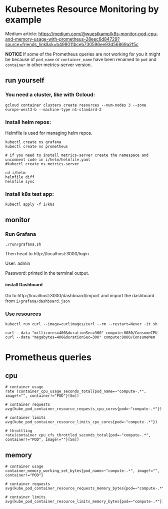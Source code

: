 # Kubernetes Resource Monitoring by example

Medium article: https://medium.com/@wuestkamp/k8s-monitor-pod-cpu-and-memory-usage-with-prometheus-28eec6d84729?source=friends_link&sk=b498011bceb730596ee93d56869a2f5c


**NOTICE**
If some of the Prometheus queries are not working for you it might be because of `pod_name` or `container_name` have been renamed to `pod` and `container` in other metrics-server version.



## run yourself

### You need a cluster, like with Gcloud:
```
gcloud container clusters create resources --num-nodes 3 --zone europe-west3-b --machine-type n1-standard-2
```

### Install helm repos:
Helmfile is used for managing helm repos.
```
kubectl create ns grafana
kubectl create ns prometheus

# if you need to install metrics-server create the namespace and uncomment code in i/helm/helmfile.yaml
#kubectl create ns metrics-server

cd i/helm
helmfile diff
helmfile sync
```

### Install k8s test app:
```
kubectl apply -f i/k8s
```


## monitor

### Run Grafana
```
./run/grafana.sh
```
Then head to http://localhost:3000/login

User: admin

Password: printed in the terminal output.

#### install Dashboard
Go to http://localhost:3000/dashboard/import and import the dashboard from `i/grafana/dashboard.json`


### Use resources
```
kubectl run curl --image=curlimages/curl --rm --restart=Never -it sh

curl --data "millicores=400&durationSec=300" compute:8080/ConsumeCPU
curl --data "megabytes=400&durationSec=300" compute:8080/ConsumeMem
```


# Prometheus queries

## cpu
```
# container usage
rate (container_cpu_usage_seconds_total{pod_name=~"compute-.*", image!="", container!="POD"}[5m])

# container requests
avg(kube_pod_container_resource_requests_cpu_cores{pod=~"compute-.*"})

# container limits
avg(kube_pod_container_resource_limits_cpu_cores{pod=~"compute-.*"})

# throttling
rate(container_cpu_cfs_throttled_seconds_total{pod=~"compute-.*", container!="POD", image!=""}[5m])
```

## memory
```
# container usage
container_memory_working_set_bytes{pod_name=~"compute-.*", image!="", container!="POD"}

# container requests
avg(kube_pod_container_resource_requests_memory_bytes{pod=~"compute-.*"})

# container limits
avg(kube_pod_container_resource_limits_memory_bytes{pod=~"compute-.*"})
```
